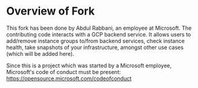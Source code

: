 # Overview of Fork
This fork has been done by Abdul Rabbani, an employee at Microsoft.
The contributing code interacts with a GCP backend service.
It allows users to add/remove instance groups to/from backend services,
check instance health, take snapshots of your infrastructure, amongst other use
cases (which will be added here).

Since this is a project which was started by a Microsoft employee,
Microsoft's code of conduct must be present: https://opensource.microsoft.com/codeofconduct
